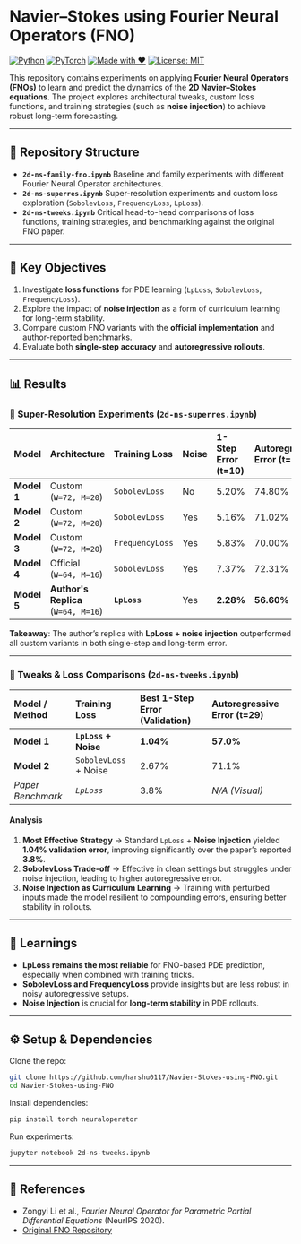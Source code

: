 # Navier–Stokes using Fourier Neural Operators (FNO)

[![Python](https://img.shields.io/badge/Python-3.10%2B-blue)](https://www.python.org/)
[![PyTorch](https://img.shields.io/badge/PyTorch-%F0%9F%A7%AA-red)](https://pytorch.org/)
[![Made with ❤️](https://img.shields.io/badge/Made%20with-%E2%9D%A4%EF%B8%8F-brightgreen)](#)
[![License: MIT](https://img.shields.io/badge/License-MIT-yellow.svg)](LICENSE)

This repository contains experiments on applying **Fourier Neural Operators (FNOs)** to learn and predict the dynamics of the **2D Navier–Stokes equations**.
The project explores architectural tweaks, custom loss functions, and training strategies (such as **noise injection**) to achieve robust long-term forecasting.

---

## 📌 Repository Structure

* **`2d-ns-family-fno.ipynb`**
  Baseline and family experiments with different Fourier Neural Operator architectures.
* **`2d-ns-superres.ipynb`**
  Super-resolution experiments and custom loss exploration (`SobolevLoss`, `FrequencyLoss`, `LpLoss`).
* **`2d-ns-tweeks.ipynb`**
  Critical head-to-head comparisons of loss functions, training strategies, and benchmarking against the original FNO paper.

---

## 🚀 Key Objectives

1. Investigate **loss functions** for PDE learning (`LpLoss`, `SobolevLoss`, `FrequencyLoss`).
2. Explore the impact of **noise injection** as a form of curriculum learning for long-term stability.
3. Compare custom FNO variants with the **official implementation** and author-reported benchmarks.
4. Evaluate both **single-step accuracy** and **autoregressive rollouts**.

---

## 📊 Results

### 🔹 Super-Resolution Experiments (`2d-ns-superres.ipynb`)

| Model       | Architecture                        | Training Loss   | Noise | 1-Step Error (t=10) | **Autoregressive Error (t=29)** |
| :---------- | :---------------------------------- | :-------------- | :---- | :------------------ | :------------------------------ |
| **Model 1** | Custom (`W=72, M=20`)               | `SobolevLoss`   | No    | 5.20%               | 74.80%                          |
| **Model 2** | Custom (`W=72, M=20`)               | `SobolevLoss`   | Yes   | 5.16%               | 71.02%                          |
| **Model 3** | Custom (`W=72, M=20`)               | `FrequencyLoss` | Yes   | 5.83%               | 70.00%                          |
| **Model 4** | Official (`W=64, M=16`)             | `SobolevLoss`   | Yes   | 7.37%               | 72.31%                          |
| **Model 5** | **Author's Replica** (`W=64, M=16`) | **`LpLoss`**    | Yes   | **2.28%**           | **56.60%**                      |

**Takeaway**: The author’s replica with **LpLoss + noise injection** outperformed all custom variants in both single-step and long-term error.

---

### 🔹 Tweaks & Loss Comparisons (`2d-ns-tweeks.ipynb`)

| Model / Method    | Training Loss         | Best 1-Step Error (Validation) | Autoregressive Error (t=29) |
| :---------------- | :-------------------- | :----------------------------- | :-------------------------- |
| **Model 1**       | **`LpLoss` + Noise**  | **1.04%**                      | **57.0%**                   |
| **Model 2**       | `SobolevLoss` + Noise | 2.67%                          | 71.1%                       |
| *Paper Benchmark* | *`LpLoss`*            | 3.8%                           | *N/A (Visual)*              |

#### Analysis

1. **Most Effective Strategy** → Standard `LpLoss` + **Noise Injection** yielded **1.04% validation error**, improving significantly over the paper’s reported **3.8%**.
2. **SobolevLoss Trade-off** → Effective in clean settings but struggles under noise injection, leading to higher autoregressive error.
3. **Noise Injection as Curriculum Learning** → Training with perturbed inputs made the model resilient to compounding errors, ensuring better stability in rollouts.

---

## 🧠 Learnings

* **LpLoss remains the most reliable** for FNO-based PDE prediction, especially when combined with training tricks.
* **SobolevLoss and FrequencyLoss** provide insights but are less robust in noisy autoregressive setups.
* **Noise Injection** is crucial for **long-term stability** in PDE rollouts.

---

## ⚙️ Setup & Dependencies

Clone the repo:

```bash
git clone https://github.com/harshu0117/Navier-Stokes-using-FNO.git
cd Navier-Stokes-using-FNO
```

Install dependencies:

```bash
pip install torch neuraloperator  
```

Run experiments:

```bash
jupyter notebook 2d-ns-tweeks.ipynb
```

---

## 📖 References

* Zongyi Li et al., *Fourier Neural Operator for Parametric Partial Differential Equations* (NeurIPS 2020).
* [Original FNO Repository](https://github.com/zongyi-li/fourier_neural_operator)




